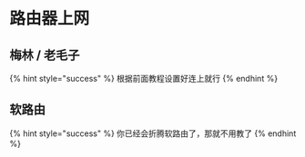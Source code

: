 # 路由器上网

## 梅林 / 老毛子

{% hint style="success" %}
根据前面教程设置好连上就行
{% endhint %}

## 软路由

{% hint style="success" %}
你已经会折腾软路由了，那就不用教了
{% endhint %}

